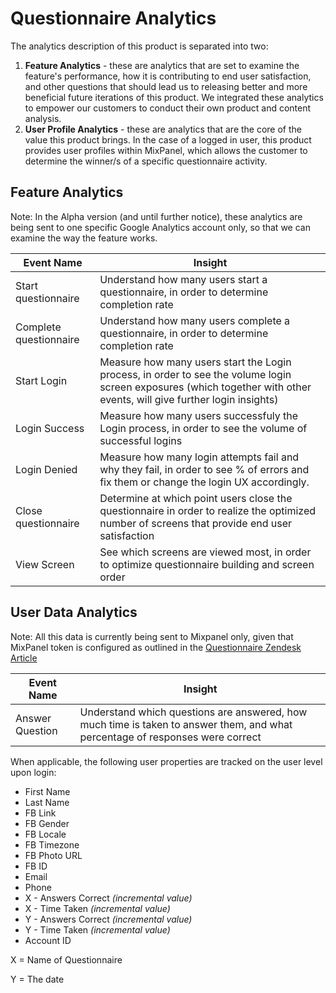 # Questionnaire Analytics 

The analytics description of this product is separated into two:

1. **Feature Analytics** - these are analytics that are set to examine the feature's performance, how it is contributing to end user satisfaction, and other questions that should lead us to releasing better and more beneficial future iterations of this product. We integrated these analytics to empower our customers to conduct their own product and content analysis.
1. **User Profile Analytics** - these are analytics that are the core of the value this product brings. In the case of a logged in user, this product provides user profiles within MixPanel, which allows the customer to determine the winner/s of a specific questionnaire activity.

## Feature Analytics
Note: In the Alpha version (and until further notice), these analytics are being sent to one specific Google Analytics account only, so that we can examine the way the feature works.

Event Name | Insight
--------------- | ---------------
Start questionnaire | Understand how many users start a questionnaire, in order to determine completion rate
Complete questionnaire | Understand how many users complete a questionnaire, in order to determine completion rate
Start Login | Measure how many users start the Login process, in order to see the volume login screen exposures (which together with other events, will give further login insights)
Login Success | Measure how many users successfuly the Login process, in order to see the volume of successful logins
Login Denied | Measure how many login attempts fail and why they fail, in order to see % of errors and fix them or change the login UX accordingly.
Close questionnaire | Determine at which point users close the questionnaire in order to realize the optimized number of screens that provide end user satisfaction
View Screen | See which screens are viewed most, in order to optimize questionnaire building and screen order 


## User Data Analytics
Note: All this data is currently being sent to Mixpanel only, given that MixPanel token is configured as outlined in the [Questionnaire Zendesk Article](https://applicaster.zendesk.com/hc/en-us/articles/206949946-Storyline)

Event Name | Insight
--------------- | ---------------
Answer Question | Understand which questions are answered, how much time is taken to answer them, and what percentage of responses were correct

When applicable, the following user properties are tracked on the user level upon login:

* First Name
* Last Name
* FB Link
* FB Gender
* FB Locale
* FB Timezone
* FB Photo URL
* FB ID
* Email
* Phone
* X - Answers Correct *(incremental value)*
* X - Time Taken *(incremental value)*
* Y - Answers Correct *(incremental value)*
* Y - Time Taken *(incremental value)*
* Account ID 

X = Name of Questionnaire

Y = The date 

